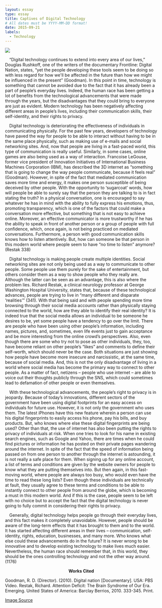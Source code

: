 ```yaml
---
layout: essay
type: essay
title: Captives of Digital Technology
# All dates must be YYYY-MM-DD format!
date: 2015-09-21
labels:
  - Technology
---
```

<img class="ui medium left floated image" src="https://qph.fs.quoracdn.net/main-qimg-c5d81d639113701cf47eaa331ce37662">

<p>&ensp;&ensp;“Digital technology continues to extend into every area of our lives,” Douglas Rushkoff, one of the writers of the documentary Frontline: Digital Nation, states, “yet the people developing these tools seem to be doing so with less regard for how we'll be affected in the future than how we might be influenced in the present” (Goodman). In this point in time, technology is something that cannot be avoided due to the fact that it has already been a part of people’s everyday lives. Indeed, the human race has been getting a lot of benefits from the technological advancements that were made through the years, but the disadvantages that they could bring to everyone are just as evident. Modern technology has been negatively affecting different areas in people’s lives, including their communication skills, their self-identity, and their rights to privacy.</p>

<p>&ensp;&ensp;Digital technology is deteriorating the effectiveness of individuals in communicating physically. For the past few years, developers of technology have paved the way for people to be able to interact without having to be in the same place physically, such as making use of e-mails and social networking sites. And, now that people are living in a fast-paced world, this type of communication is really useful. Similarly, in some cases, online games are also being used as a way of interaction. Francoise LeGouse, former vice president of Innovation Initiatives of International Business Machines Corporation (IBM), has described the 3D internet as “something that is going to change the way people communicate, because it feels real” (Goodman). However, in spite of the fact that mediated communication saves more time and energy, it makes one person susceptible of being deceived by other people. With the opportunity to ‘sugarcoat’ words, how will people be able to surely say that the person they are talking to is in fact stating the truth? In a physical conversation, one is encouraged to say whatever he has in mind with the ability to fully express his emotions, thus, promoting transparency, which is one of the factors that could make a conversation more effective, but something that is not easy to achieve online. Moreover, an effective communicator is more trustworthy if he has the ability to speak in front of another person or a group of people with full confidence, which, once again, is not being practiced on mediated conversations. Furthermore, a person with good communication skills knows how to listen attentively. But, how can someone be that person in this modern world where people seem to have “no time to listen” anymore? (Restak 338) </p>

<p>&ensp;&ensp;Digital technology is making people create multiple identities. Social networking sites are not only being used as a way to communicate to other people. Some people use them purely for the sake of entertainment, but others consider them as a way to show people who they really are. Although the latter can be seen as an advantage, this is also where the problem lies. Richard Restak, a clinical neurology professor at George Washington Hospital University, states that, because of these technological advances, people are trying to live in “many different and disparate ‘realities’” (341). With that being said and with people spending more time browsing through their social media accounts rather than physically staying connected to the world, how are they able to identify their real identity? It is indeed true that the social media allows an individual to be someone he desires to be, yet some people have a tendency to go over the limit. There are people who have been using other people’s information, including names, pictures, and, sometimes, even life events just to gain acceptance and be more interesting from the online crowd’s perspectives. Also, even though there are some who try not to pose as other individuals, they, too, have become reliant on other people’s “likes” and comments to define their self-worth, which should never be the case. Both situations are just showing how people have become more insecure and narcissistic, at the same time, because of social media. And, this is not the only disadvantage of living in a world where social media has become the primary way to connect to other people. As a matter of fact, netizens – people who use internet – are able to voice out their thoughts publicly through the SNS, which could sometimes lead to defamation of other people or even themselves.  </p>

<p>&ensp;&ensp;With these technological advancements, the people’s right to privacy is in jeopardy. Because of today’s innovations, different sectors of the government have been using digital footprints for an easy access on individuals for future use. However, it is not only the government who uses them. The latest iPhones have this new feature wherein a person can use his digital fingerprints to easily access his phone, pay his bills, and buy products. But, who knows where else these digital fingerprints are being used? Other than that, the use of internet has also been putting the rights to privacy of individuals at risk. When one tries to look for his name in existing search engines, such as Google and Yahoo, there are times when he could find pictures or information he has posted on their private pages wandering around the internet. In spite of the fact that the speed of information being passed on from one person to another through the internet is astounding, it is not really a safe place for them. When signing up for any online account, a list of terms and conditions are given by the website owners for people to know what they are putting themselves into. But then again, in this fast-moving world, where people are always too busy, who would even have the time to read these long lists? Even though these individuals are technically at fault, they usually agree to these terms and conditions to be able to instantly connect to other people from around the globe, which is becoming a must in this modern world. And if this is the case, people seem to be left with no choice but to accept the fact that the digital technology is never going to fully commit in considering their rights to privacy.  </p>

<p>&ensp;&ensp;Generally, digital technology helps people go through their everyday lives, and this fact makes it completely unavoidable. However, people should be aware of the long-term effects that it has brought to them and to the world. It has started affecting different areas in their lives – communication, self-identity, rights, education, businesses, and many more. Who knows what else could these advancements do in the future? It is never wrong to be innovative and to develop existing technology to make lives much easier. Nevertheless, the human race should remember that, in this world, they should be the ones controlling technology and not the other way around. (1176)</p>

 
 
<p><b><center>Works Cited </center></b></p>
<p>Goodman, R. D. (Director). (2010). Digital nation [Documentary]. USA: PBS Video. 
Restak, Richard. Attention Deficit: The Brain Syndrome of Our Era. Emerging. United States of America: Barclay Berrios, 2010. 333-345. Print. </p>

<a href="https://qph.fs.quoracdn.net/main-qimg-c5d81d639113701cf47eaa331ce37662">Image Source</a>
 
 
 
 
 
